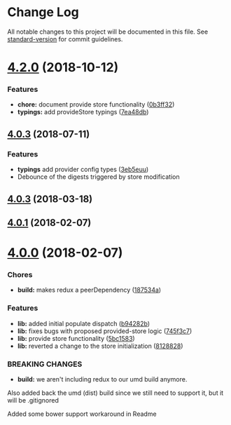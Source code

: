 # Change Log

All notable changes to this project will be documented in this file. See [standard-version](https://github.com/conventional-changelog/standard-version) for commit guidelines.

<a name="4.2.0"></a>
# [4.2.0](https://github.com/wbuchwalter/ng-redux/compare/v4.1.0-alpha...v4.2.0) (2018-10-12)


### Features

* **chore:** document provide store functionality ([0b3ff32](https://github.com/wbuchwalter/ng-redux/commit/0b3ff32))
* **typings:** add provideStore typings ([7ea48db](https://github.com/wbuchwalter/ng-redux/commit/7ea48db))



<a name="4.1.0-alpha"></a>
## [4.0.3](https://github.com/wbuchwalter/ng-redux/compare/v4.0.3...v4.1.0-alpha) (2018-07-11)

### Features

* **typings** add provider config types ([3eb5euu](https://github.com/angular-redux/ng-redux/commit/3eb5e42a056f9d01c7adecd7ed85c9262bb65bb4))
* Debounce of the digests triggered by store modification

<a name="4.0.3"></a>
## [4.0.3](https://github.com/wbuchwalter/ng-redux/compare/v4.0.1...v4.0.3) (2018-03-18)



<a name="4.0.1"></a>
## [4.0.1](https://github.com/wbuchwalter/ng-redux/compare/v4.0.0...v4.0.1) (2018-02-07)



<a name="4.0.0"></a>
# [4.0.0](https://github.com/wbuchwalter/ng-redux/compare/3.5.2...4.0.0) (2018-02-07)


### Chores

* **build:** makes redux a peerDependency ([187534a](https://github.com/wbuchwalter/ng-redux/commit/187534a))


### Features

* **lib:** added initial populate dispatch ([b94282b](https://github.com/wbuchwalter/ng-redux/commit/b94282b))
* **lib:** fixes bugs with proposed provided-store logic ([745f3c7](https://github.com/wbuchwalter/ng-redux/commit/745f3c7))
* **lib:** provide store functionality ([5bc1583](https://github.com/wbuchwalter/ng-redux/commit/5bc1583))
* **lib:** reverted a change to the store initialization ([8128828](https://github.com/wbuchwalter/ng-redux/commit/8128828))


### BREAKING CHANGES

* **build:** we aren't including redux to our umd build anymore.

Also added back the umd (dist) build since we still need to support it,
but it will be .gitignored

Added some bower support workaround in Readme
